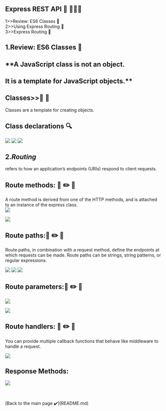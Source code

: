 ## Express REST API 👋 👩🏻‍💻 

1>>Review: ES6 Classes 👀 <br>
2>>Using Express Routing 👀 <br>
3>>Express Routing 👀 <br>


## 1.Review: ES6 Classes 👀<br>

## **A JavaScript class is not an object.

## It is a template for JavaScript objects.**

## Classes>>👀 📝 <br>
Classes are a template for creating objects.


## Class declarations 🔍
![](./assest/class1.png)
![](./assest/class.png)
![](./assest//class-2.png)

## 2.***Routing***
refers to how an application’s endpoints (URIs) respond to client requests.


## Route methods: 📝 ✏️ 📝
A route method is derived from one of the HTTP methods, and is attached to an instance of the express class.<br>
![](./assest/rout.png)

![](./assest/rout1.png)


## Route paths:📝 ✏️ 📝
Route paths, in combination with a request method, define the endpoints at which requests can be made. Route paths can be strings, string patterns, or regular expressions.

![](./assest/rout-1.png)
![](./assest//rout-2.png)
![](./assest/rout-3.png)

## Route parameters:📝 ✏️ 📝
![](./assest/rout-4.png)

![](./assest/rout-5.png)


## Route handlers: 📝 ✏️ 📝
You can provide multiple callback functions that behave like middleware to handle a request.

![](./assest/rout-6.png)


## Response Methods:
![](./assest/response.png)


<br>
<br>
[Back to the main page  ✔️](README.md)